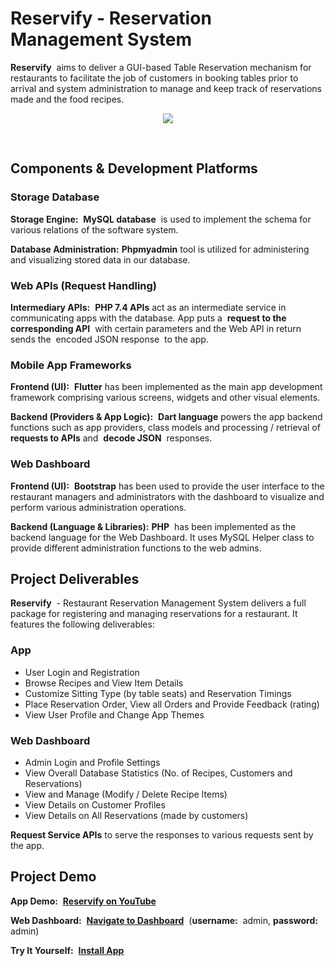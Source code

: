 # Reservify - Reservation Management System

**Reservify** ​ aims to deliver a GUI-based Table Reservation mechanism for restaurants to facilitate the job of customers in booking tables prior to arrival and system administration to manage and keep track of reservations made and the food recipes.
&nbsp;
<p align="center" width="400" height="711">
  <img src="https://greased-clangs.000webhostapp.com/demos/reservify-app-demo.gif">
</p>
&nbsp;
&nbsp;

## Components & Development Platforms

### Storage Database

**Storage Engine:** ​ **MySQL database** ​ is used to implement the schema for various relations of the software system.

**Database Administration:** ​ **Phpmyadmin** ​tool is utilized for administering and visualizing stored data in our database.
&nbsp;

### Web APIs (Request Handling)

**Intermediary APIs:** ​ **PHP 7.4 APIs** ​ act as an intermediate service in communicating apps with the database. App puts a ​ **request to the corresponding API** ​ with certain parameters and the Web API in return sends the ​ encoded JSON response ​ to the app.
&nbsp;

### Mobile App Frameworks

**Frontend (UI):** ​ **Flutter** ​has been implemented as the main app development framework comprising various screens, widgets and other visual elements.

**Backend (Providers & App Logic):** ​ **Dart language** ​powers the app backend functions such as app providers, class models and processing / retrieval of ​ **requests to APIs** and ​ **decode JSON** ​ responses.
&nbsp;

### Web Dashboard

**Frontend (UI):** ​ **Bootstrap** ​has been used to provide the user interface to the restaurant managers and administrators with the dashboard to visualize and perform various administration operations.

**Backend (Language & Libraries):** ​ **PHP** ​ has been implemented as the backend language for the Web Dashboard. It uses MySQL Helper class to provide different administration functions to the web admins.
&nbsp;
&nbsp;

## Project Deliverables

**Reservify** ​ - Restaurant Reservation Management System delivers a full package for registering and managing reservations for a restaurant. It features the following deliverables:

### App
- User Login and Registration
- Browse Recipes and View Item Details
- Customize Sitting Type (by table seats) and Reservation Timings
- Place Reservation Order, View all Orders and Provide Feedback (rating)
- View User Profile and Change App Themes

### Web Dashboard
- Admin Login and Profile Settings
- View Overall Database Statistics (No. of Recipes, Customers and Reservations)
- View and Manage (Modify / Delete Recipe Items)
- View Details on Customer Profiles
- View Details on All Reservations (made by customers)

**Request Service APIs** to serve the responses to various requests sent by the app.
&nbsp;
&nbsp;

## Project Demo

**App Demo:** ​ **[Reservify on YouTube](https://www.youtube.com/watch?v=VWpfGFsviow "YouTube Video")** 

**Web Dashboard:** ​ **[Navigate to Dashboard](http://greased-clangs.000webhostapp.com/)** ​ 
(​**username:** ​ admin, ​ **password:** ​ admin)

**Try It Yourself:** ​ **[Install App](https://drive.google.com/drive/folders/1Z4DQ4kfUv2YQE_EoqpfATJlBwpTBjTtK?usp=sharing)** ​ 
&nbsp;
